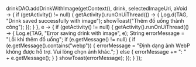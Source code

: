  drinkDAO.addDrinkWithImage(getContext(), drink, selectedImageUri,
    aVoid -> {
        if (getActivity() != null) {
            getActivity().runOnUiThread(() -> {
                Log.d(TAG, "Drink saved successfully with image");
                showToast("Thêm đồ uống thành công");
            });
        }
    },
    e -> {
        if (getActivity() != null) {
            getActivity().runOnUiThread(() -> {
                Log.e(TAG, "Error saving drink with image", e);
                String errorMessage = "Lỗi khi thêm đồ uống";
                if (e.getMessage() != null) {
                    if (e.getMessage().contains("webp")) {
                        errorMessage = "Định dạng ảnh WebP không được hỗ trợ. Vui lòng chọn ảnh khác.";
                    } else {
                        errorMessage += ": " + e.getMessage();
                    }
                }
                showToast(errorMessage);
            });
        }
    });
